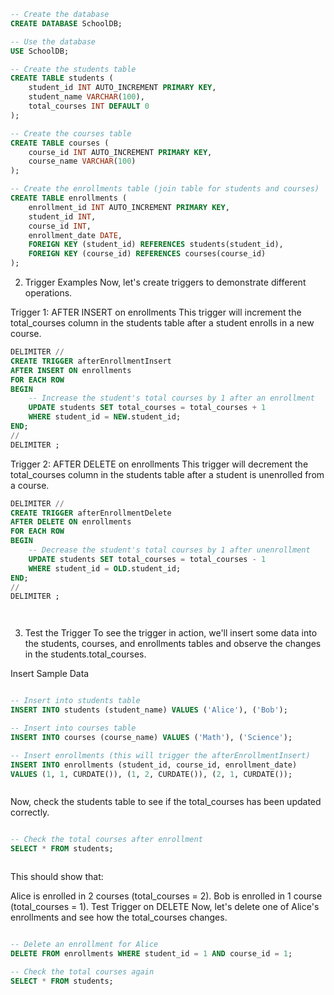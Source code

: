 ```sql
-- Create the database
CREATE DATABASE SchoolDB;

-- Use the database
USE SchoolDB;

-- Create the students table
CREATE TABLE students (
    student_id INT AUTO_INCREMENT PRIMARY KEY,
    student_name VARCHAR(100),
    total_courses INT DEFAULT 0
);

-- Create the courses table
CREATE TABLE courses (
    course_id INT AUTO_INCREMENT PRIMARY KEY,
    course_name VARCHAR(100)
);

-- Create the enrollments table (join table for students and courses)
CREATE TABLE enrollments (
    enrollment_id INT AUTO_INCREMENT PRIMARY KEY,
    student_id INT,
    course_id INT,
    enrollment_date DATE,
    FOREIGN KEY (student_id) REFERENCES students(student_id),
    FOREIGN KEY (course_id) REFERENCES courses(course_id)
);


```
2. Trigger Examples
Now, let's create triggers to demonstrate different operations.

Trigger 1: AFTER INSERT on enrollments
This trigger will increment the total_courses column in the students table after a student enrolls in a new course.

```sql
DELIMITER //
CREATE TRIGGER afterEnrollmentInsert
AFTER INSERT ON enrollments
FOR EACH ROW
BEGIN
    -- Increase the student's total courses by 1 after an enrollment
    UPDATE students SET total_courses = total_courses + 1
    WHERE student_id = NEW.student_id;
END;
//
DELIMITER ;

```
Trigger 2: AFTER DELETE on enrollments
This trigger will decrement the total_courses column in the students table after a student is unenrolled from a course.
```sql
DELIMITER //
CREATE TRIGGER afterEnrollmentDelete
AFTER DELETE ON enrollments
FOR EACH ROW
BEGIN
    -- Decrease the student's total courses by 1 after unenrollment
    UPDATE students SET total_courses = total_courses - 1
    WHERE student_id = OLD.student_id;
END;
//
DELIMITER ;




```
3. Test the Trigger
To see the trigger in action, we'll insert some data into the students, courses, and enrollments tables and observe the changes in the students.total_courses.

Insert Sample Data

```sql

-- Insert into students table
INSERT INTO students (student_name) VALUES ('Alice'), ('Bob');

-- Insert into courses table
INSERT INTO courses (course_name) VALUES ('Math'), ('Science');

-- Insert enrollments (this will trigger the afterEnrollmentInsert)
INSERT INTO enrollments (student_id, course_id, enrollment_date) 
VALUES (1, 1, CURDATE()), (1, 2, CURDATE()), (2, 1, CURDATE());



```
Now, check the students table to see if the total_courses has been updated correctly.

```sql

-- Check the total courses after enrollment
SELECT * FROM students;



```
This should show that:

Alice is enrolled in 2 courses (total_courses = 2).
Bob is enrolled in 1 course (total_courses = 1).
Test Trigger on DELETE
Now, let's delete one of Alice's enrollments and see how the total_courses changes.

```sql

-- Delete an enrollment for Alice
DELETE FROM enrollments WHERE student_id = 1 AND course_id = 1;

-- Check the total courses again
SELECT * FROM students;



```
